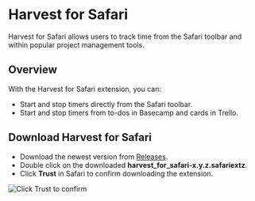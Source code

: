 Harvest for Safari
==================

Harvest for Safari allows users to track time from the Safari toolbar and
within popular project management tools. 

## Overview

With the Harvest for Safari extension, you can:

* Start and stop timers directly from the Safari toolbar.
* Start and stop timers from to-dos in Basecamp and cards in Trello.

## Download Harvest for Safari

* Download the newest version from [Releases](https://github.com/harvesthq/harvest_for_safari/releases).
* Double click on the downloaded **harvest_for_safari-x.y.z.safariextz**.
* Click **Trust** in Safari to confirm downloading the extension.

![Click Trust to confirm](http://cloudapp.layer22.com/1t3W1G050F3F/Screen%20Shot%202016-04-13%20at%2011.27.51.png)
